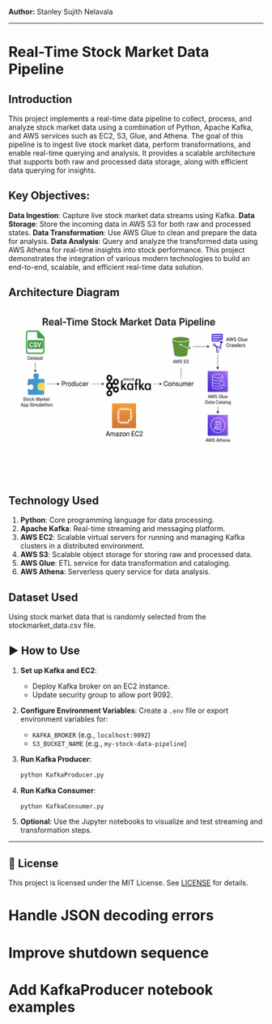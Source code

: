 **Author:** Stanley Sujith Nelavala

--------------------------------------------------------------------------------
# Real-Time Stock Market Data Pipeline

## Introduction
This project implements a real-time data pipeline to collect, process, and analyze stock market data using a combination of Python, Apache Kafka, and AWS services such as EC2, S3, Glue, and Athena. The goal of this pipeline is to ingest live stock market data, perform transformations, and enable real-time querying and analysis. It provides a scalable architecture that supports both raw and processed data storage, along with efficient data querying for insights.

## Key Objectives:
**Data Ingestion**: Capture live stock market data streams using Kafka.
**Data Storage**: Store the incoming data in AWS S3 for both raw and processed states.
**Data Transformation**: Use AWS Glue to clean and prepare the data for analysis.
**Data Analysis**: Query and analyze the transformed data using AWS Athena for real-time insights into stock performance.
This project demonstrates the integration of various modern technologies to build an end-to-end, scalable, and efficient real-time data solution.

## Architecture Diagram
![stock_market_architecture.jpeg](pipeline_architecture.png)

## Technology Used
1. **Python**: Core programming language for data processing.
2. **Apache Kafka**: Real-time streaming and messaging platform.
3. **AWS EC2**: Scalable virtual servers for running and managing Kafka clusters in a distributed environment.
4. **AWS S3**: Scalable object storage for storing raw and processed data.
5. **AWS Glue**: ETL service for data transformation and cataloging.
6. **AWS Athena**: Serverless query service for data analysis.



## Dataset Used
Using stock market data that is randomly selected from the stockmarket_data.csv file.

## ▶️ How to Use

1. **Set up Kafka and EC2**:
   - Deploy Kafka broker on an EC2 instance.
   - Update security group to allow port 9092.

2. **Configure Environment Variables**:
   Create a `.env` file or export environment variables for:
   - `KAFKA_BROKER` (e.g., `localhost:9092`)
   - `S3_BUCKET_NAME` (e.g., `my-stock-data-pipeline`)

3. **Run Kafka Producer**:
   ```bash
   python KafkaProducer.py
   ```

4. **Run Kafka Consumer**:
   ```bash
   python KafkaConsumer.py
   ```

5. **Optional**: Use the Jupyter notebooks to visualize and test streaming and transformation steps.

---

## 📜 License

This project is licensed under the MIT License. See [LICENSE](LICENSE) for details.
# Handle JSON decoding errors
# Improve shutdown sequence
# Add KafkaProducer notebook examples
